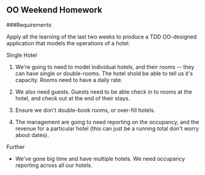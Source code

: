 ## OO Weekend Homework
###Requirements

Apply all the learning of the last two weeks to produce a TDD OO-designed application that models the operations of a hotel.

Single Hotel

1. We're going to need to model individual hotels, and their rooms -- they can have single or double-rooms. The hotel shold be able to tell us it's capacity. Rooms need to have a daily rate.

2. We also need guests. Guests need to be able check in to rooms at the hotel, and check out at the end of their stays.

4. Ensure we don't double-book rooms, or over-fill hotels.

5. The management are going to need reporting on the occupancy, and the revenue for a particular hotel (this can just be a running total don't worry about dates).

Further

* We've gone big time and have multiple hotels.  We need occupancy reporting across all our hotels.
